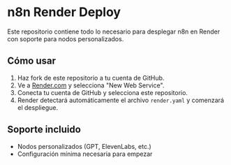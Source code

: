# n8n Render Deploy

Este repositorio contiene todo lo necesario para desplegar n8n en Render con soporte para nodos personalizados.

## Cómo usar

1. Haz fork de este repositorio a tu cuenta de GitHub.
2. Ve a [Render.com](https://render.com) y selecciona "New Web Service".
3. Conecta tu cuenta de GitHub y selecciona este repositorio.
4. Render detectará automáticamente el archivo `render.yaml` y comenzará el despliegue.

## Soporte incluido

- Nodos personalizados (GPT, ElevenLabs, etc.)
- Configuración mínima necesaria para empezar
